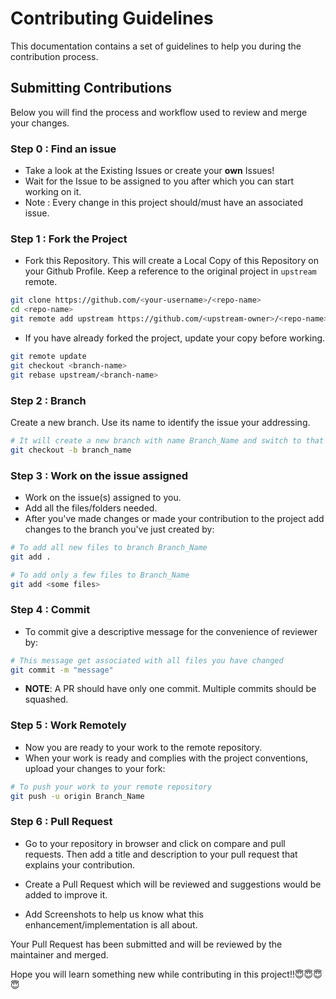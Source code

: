 # Contributing Guidelines

This documentation contains a set of guidelines to help you during the contribution process.

## Submitting Contributions

Below you will find the process and workflow used to review and merge your changes.

### Step 0 : Find an issue

- Take a look at the Existing Issues or create your **own** Issues!
- Wait for the Issue to be assigned to you after which you can start working on it.
- Note : Every change in this project should/must have an associated issue.

### Step 1 : Fork the Project

- Fork this Repository. This will create a Local Copy of this Repository on your Github Profile.
Keep a reference to the original project in `upstream` remote.  

```bash
git clone https://github.com/<your-username>/<repo-name>  
cd <repo-name>  
git remote add upstream https://github.com/<upstream-owner>/<repo-name>  
```  

- If you have already forked the project, update your copy before working.

```bash
git remote update
git checkout <branch-name>
git rebase upstream/<branch-name>
```  

### Step 2 : Branch

Create a new branch. Use its name to identify the issue your addressing.

```bash
# It will create a new branch with name Branch_Name and switch to that branch
git checkout -b branch_name
```

### Step 3 : Work on the issue assigned

- Work on the issue(s) assigned to you.
- Add all the files/folders needed.
- After you've made changes or made your contribution to the project add changes to the branch you've just created by:

```bash  
# To add all new files to branch Branch_Name  
git add .  

# To add only a few files to Branch_Name
git add <some files>
```

### Step 4 : Commit

- To commit give a descriptive message for the convenience of reviewer by:

```bash
# This message get associated with all files you have changed  
git commit -m "message"  
```

- **NOTE**: A PR should have only one commit. Multiple commits should be squashed.

### Step 5 : Work Remotely

- Now you are ready to your work to the remote repository.
- When your work is ready and complies with the project conventions, upload your changes to your fork:

```bash  
# To push your work to your remote repository
git push -u origin Branch_Name
```

### Step 6 : Pull Request

- Go to your repository in browser and click on compare and pull requests.
Then add a title and description to your pull request that explains your contribution.  

- Create a Pull Request which will be reviewed and suggestions would be added to improve it.
- Add Screenshots to help us know what this enhancement/implementation is all about.

Your Pull Request has been submitted and will be reviewed by the maintainer and merged.

Hope you will learn something new while contributing in this project!!😇😇😇😇
